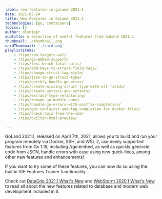 ```yaml
---
label: new-features-in-goland-2021-1
date: 2021-05-24
title: New Features in GoLand 2021.1
technologies: [go, containers]
topics: []
author: dlsniper
subtitle: A selection of useful features from GoLand 2021.1 
thumbnail: ./thumbnail.png
cardThumbnail: './card.png'
playlistItems:
    - /tips/run-targets-wsl/
    - /tips/go-embed-support/
    - /tips/test-bench-fatal-calls/
    - /tips/add-keys-to-struct-field-tags/
    - /tips/change-struct-tag-style/
    - /tips/json-to-go-struct-type/
    - /tips/quickly-handle-go-error/
    - /tips/create-missing-struct-type-with-all-fields/
    - /tips/create-getters-and-setters/
    - /tips/extract-type-refactoring/
    - /tips/rename-go-module-name/
    - /tips/handle-go-errors-with-postfix-completion/
    - /tips/get-container-and-tag-completion-for-docker-files/
    - /tips/check-apis-from-the-ide/
    - /tips/builtin-html-preview/

---
```


GoLand 2021.1, released on April 7th, 2021, allows you to build
and run your program remotely via Docker, SSH, and WSL 2,
use newly supported features from Go 1.16, including //go:embed,
as well as quickly generate code from JSON, handle errors with
ease using new quick-fixes, among other new features and enhancements!

If you want to try some of these features, you can now do so using
the builtin IDE Features Trainer functionality.

Check out <a href="https://www.jetbrains.com/datagrip/whatsnew/">
DataGrip 2021.1 What's New</a>
and <a href="https://www.jetbrains.com/webstorm/whatsnew/">
WebStorm 2020.1 What's New</a> to read all about the new features
related to database and modern web development included in it.
